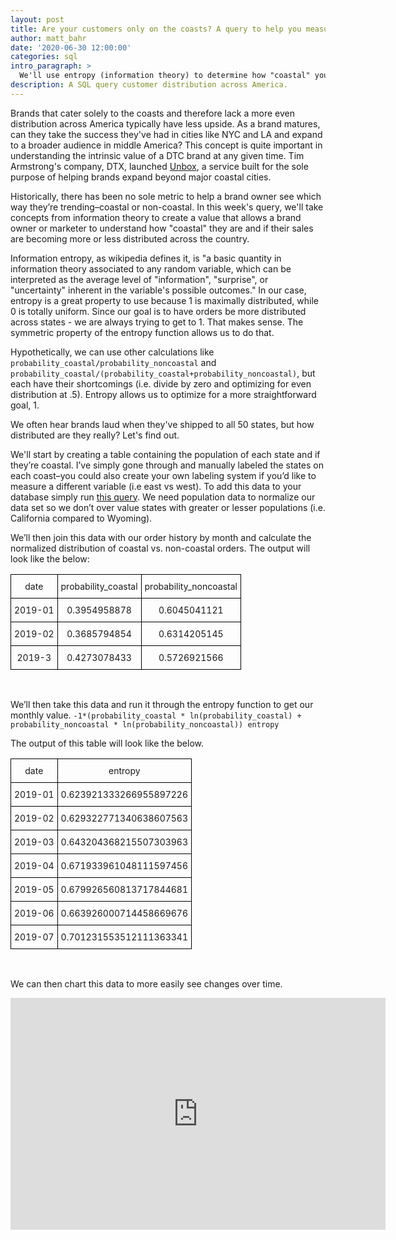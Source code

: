 ```yaml
---
layout: post
title: Are your customers only on the coasts? A query to help you measure. 
author: matt_bahr
date: '2020-06-30 12:00:00'
categories: sql
intro_paragraph: >
  We'll use entropy (information theory) to determine how "coastal" your brand is.
description: A SQL query customer distribution across America.
---
```


Brands that cater solely to the coasts and therefore lack a more even distribution across America typically have less upside. As a brand matures, can they take the success they've had in cities like NYC and LA and expand to a broader audience in middle America? This concept is quite important in understanding the intrinsic value of a DTC brand at any given time. Tim Armstrong's company, DTX, launched [Unbox](), a service built for the sole purpose of helping brands expand beyond major coastal cities. 

Historically, there has been no sole metric to help a brand owner see which way they’re trending–coastal or non-coastal. In this week's query, we'll take concepts from information theory to create a value that allows a brand owner or marketer to understand how "coastal" they are and if their sales are becoming more or less distributed across the country.

Information entropy, as wikipedia defines it, is "a basic quantity in information theory associated to any random variable, which can be interpreted as the average level of "information", "surprise", or "uncertainty" inherent in the variable's possible outcomes." In our case, entropy is a great property to use because 1 is maximally distributed, while 0 is totally uniform. Since our goal is to have orders be more distributed across states - we are always trying to get to 1. That makes sense. The symmetric property of the entropy function allows us to do that. 

Hypothetically, we can use other calculations like `probability_coastal/probability_noncoastal` and `probability_coastal/(probability_coastal+probability_noncoastal)`, but each have their shortcomings (i.e. divide by zero and optimizing for even distribution at .5). Entropy allows us to optimize for a more straightforward goal, 1. 

We often hear brands laud when they've shipped to all 50 states, but how distributed are they really? Let's find out. 

We'll start by creating a table containing the population of each state and if they’re coastal. I’ve simply gone through and manually labeled the states on each coast–you could also create your own labeling system if you’d like to measure a different variable (i.e east vs west). To add this data to your database simply run [this query](). We need population data to normalize our data set so we don’t over value states with greater or lesser populations (i.e. California compared to Wyoming). 

We’ll then join this data with our order history by month and calculate the normalized distribution of coastal vs. non-coastal orders. The output will look like the below:

<style type="text/css">
.tg  {border-collapse:collapse;border-spacing:0;}
.tg td{border-color:black;border-style:solid;border-width:1px;font-size:14px;
  overflow:hidden;padding:10px 5px;word-break:normal;}
.tg th{border-color:black;border-style:solid;border-width:1px;font-size:14px;
  font-weight:normal;overflow:hidden;padding:10px 5px;word-break:normal;}
.tg .tg-0lax{text-align:left;vertical-align:top}
</style>
<table class="tg">
  <tr>
    <th class="tg-0lax">date</th>
    <th class="tg-0lax">probability_coastal</th>
    <th class="tg-0lax">probability_noncoastal</th>
  </tr>
  <tr>
    <td class="tg-0lax">2019-01</td>
    <td class="tg-0lax">0.3954958878</td>
    <td class="tg-0lax">0.6045041121</td>
  </tr>
  <tr>
    <td class="tg-0lax">2019-02</td>
    <td class="tg-0lax">0.3685794854</td>
    <td class="tg-0lax">0.6314205145</td>
  </tr>
  <tr>
    <td class="tg-0lax">2019-3</td>
    <td class="tg-0lax">0.4273078433</td>
    <td class="tg-0lax">0.5726921566</td>
  </tr>
</table><br>

We’ll then take this data and run it through the entropy function to get our monthly value. 
`-1*(probability_coastal * ln(probability_coastal) + probability_noncoastal * ln(probability_noncoastal)) entropy`

<script src="https://gist.github.com/mattrbahr/3a3e7b2195dfd8c13fcf2b793a73b179.js"></script>

The output of this table will look like the below.

<style type="text/css">
.tg  {border-collapse:collapse;border-spacing:0;}
.tg td{border-color:black;border-style:solid;border-width:1px;font-size:14px;
  overflow:hidden;padding:10px 5px;word-break:normal;text-align:center;}
.tg th{border-color:black;border-style:solid;border-width:1px;font-size:14px;
  font-weight:normal;overflow:hidden;padding:10px 5px;word-break:normal;text-align:center}
.tg .tg-0lax{text-align:center;vertical-align:top;}
</style>
<table class="tg">
 <tr>
    <th>date</th>
    <th>entropy</th>
  </tr>
  <tr>
    <td class="tg-0lax">2019-01</td>
    <td class="tg-0lax">0.623921333266955897226</td>
  </tr>
 <tr>
    <td class="tg-0lax">2019-02</td>
    <td class="tg-0lax">0.629322771340638607563</td>
  </tr>
 <tr>
    <td class="tg-0lax">2019-03</td>
    <td class="tg-0lax">0.643204368215507303963</td>
  </tr>
 <tr>
    <td class="tg-0lax">2019-04</td>
    <td class="tg-0lax">0.671933961048111597456</td>
  </tr>
 <tr>
  <td class="tg-0lax">2019-05</td>
  <td class="tg-0lax">0.679926560813717844681</td>
</tr>
 <tr>
  <td class="tg-0lax">2019-06</td>
  <td class="tg-0lax">0.663926000714458669676</td>
</tr>
 <tr>
    <td class="tg-0lax">2019-07</td>
    <td class="tg-0lax">0.701231553512111363341</td>
  </tr>
</table><br>



We can then chart this data to more easily see changes over time.
<center>
<iframe width="600" height="371" seamless frameborder="0" scrolling="no" src="https://docs.google.com/spreadsheets/d/e/2PACX-1vQ0soiRxqiPmiY3MgWH-7COjN3K2OtKAaKmInLx671DAHpZfkJRC5yLwgcueGlHPzcGk5_F3rsJAqXo/pubchart?oid=1552290352&amp;format=interactive"></iframe></center>